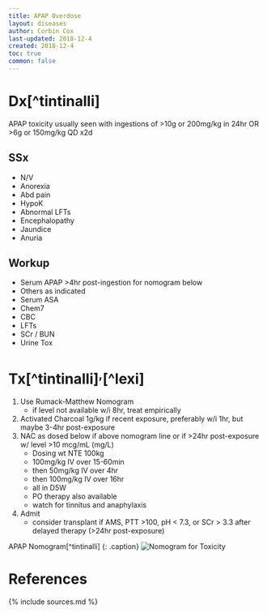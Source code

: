 ```yaml
---
title: APAP Overdose
layout: diseases
author: Corbin Cox
last-updated: 2018-12-4
created: 2018-12-4
toc: true
common: false
---
```


# Dx[^tintinalli]

APAP toxicity usually seen with ingestions of &gt;10g or 200mg/kg in 24hr
OR &gt;6g or 150mg/kg QD x2d

## SSx

-   N/V
-   Anorexia
-   Abd pain
-   HypoK
-   Abnormal LFTs
-   Encephalopathy
-   Jaundice
-   Anuria

## Workup

-   Serum APAP &gt;4hr post-ingestion for nomogram below
-   Others as indicated
-   Serum ASA
-   Chem7
-   CBC
-   LFTs
-   SCr / BUN
-   Urine Tox


# Tx[^tintinalli]<sup>,</sup>[^lexi]

1.  Use Rumack-Matthew Nomogram
    -   if level not available w/i 8hr, treat empirically
2.  Activated Charcoal 1g/kg if recent exposure, preferably w/i 1hr, but
    maybe 3-4hr post-exposure
3.  NAC as dosed below if above nomogram line or if &gt;24hr
    post-exposure w/ level &gt;10 mcg/mL (mg/L)
    -   Dosing wt NTE 100kg
    -   100mg/kg IV over 15-60min
    -   then 50mg/kg IV over 4hr
    -   then 100mg/kg IV over 16hr
    -   all in D5W
    -   PO therapy also available
    -   watch for tinnitus and anaphylaxis
4.  Admit
    -   consider transplant if AMS, PTT &gt;100, pH &lt; 7.3, or SCr &gt;
        3.3 after delayed therapy (&gt;24hr post-exposure)

APAP Nomogram[^tintinalli]
{: .caption}
![Nomogram for Toxicity]({{site.baseurl}}/images/rumack-matthew-nomogram.png)

# References
{% include sources.md %}